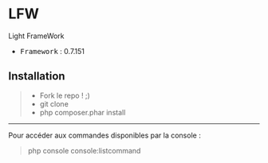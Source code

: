 # LFW
Light FrameWork

 - <kbd>Framework</kbd> : 0.7.151

Installation
----------

> - Fork le repo ! ;)
> - git clone
> - php composer.phar install

----------

Pour accéder aux commandes disponibles par la console :
> php console console:listcommand